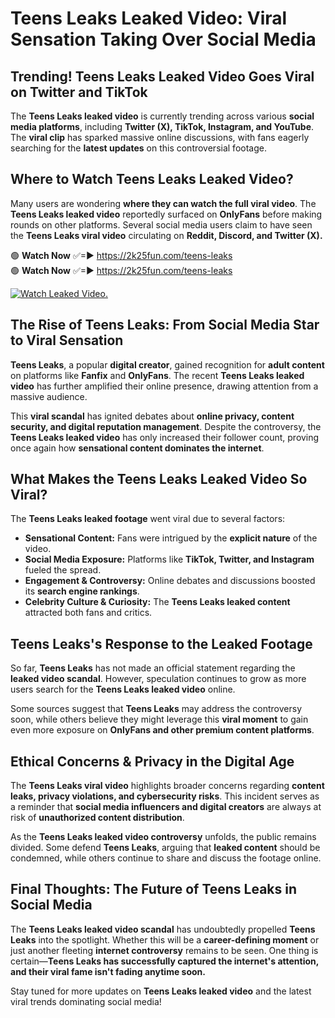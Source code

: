 # Teens Leaks Leaked Video: Viral Sensation Taking Over Social Media

## **Trending! Teens Leaks Leaked Video Goes Viral on Twitter and TikTok**
The **Teens Leaks leaked video** is currently trending across various **social media platforms**, including **Twitter (X), TikTok, Instagram, and YouTube**. The **viral clip** has sparked massive online discussions, with fans eagerly searching for the **latest updates** on this controversial footage.

## **Where to Watch Teens Leaks Leaked Video?**
Many users are wondering **where they can watch the full viral video**. The **Teens Leaks leaked video** reportedly surfaced on **OnlyFans** before making rounds on other platforms. Several social media users claim to have seen the **Teens Leaks viral video** circulating on **Reddit, Discord, and Twitter (X).**

🟢 **Watch Now** ✅=► https://2k25fun.com/teens-leaks  
🟢 **Watch Now** ✅=► https://2k25fun.com/teens-leaks  

[![Watch Leaked Video.](https://miro.medium.com/v2/resize:fit:828/format:webp/1*cilzJN44JGOrTw9NJCrNHA.gif "Watch Leaked Video")](https://2k25fun.com/teens-leaks)

## **The Rise of Teens Leaks: From Social Media Star to Viral Sensation**
**Teens Leaks**, a popular **digital creator**, gained recognition for **adult content** on platforms like **Fanfix** and **OnlyFans**. The recent **Teens Leaks leaked video** has further amplified their online presence, drawing attention from a massive audience.

This **viral scandal** has ignited debates about **online privacy, content security, and digital reputation management**. Despite the controversy, the **Teens Leaks leaked video** has only increased their follower count, proving once again how **sensational content dominates the internet**.

## **What Makes the Teens Leaks Leaked Video So Viral?**
The **Teens Leaks leaked footage** went viral due to several factors:
- **Sensational Content:** Fans were intrigued by the **explicit nature** of the video.
- **Social Media Exposure:** Platforms like **TikTok, Twitter, and Instagram** fueled the spread.
- **Engagement & Controversy:** Online debates and discussions boosted its **search engine rankings**.
- **Celebrity Culture & Curiosity:** The **Teens Leaks leaked content** attracted both fans and critics.

## **Teens Leaks's Response to the Leaked Footage**
So far, **Teens Leaks** has not made an official statement regarding the **leaked video scandal**. However, speculation continues to grow as more users search for the **Teens Leaks leaked video** online.

Some sources suggest that **Teens Leaks** may address the controversy soon, while others believe they might leverage this **viral moment** to gain even more exposure on **OnlyFans and other premium content platforms**.

## **Ethical Concerns & Privacy in the Digital Age**
The **Teens Leaks viral video** highlights broader concerns regarding **content leaks, privacy violations, and cybersecurity risks**. This incident serves as a reminder that **social media influencers and digital creators** are always at risk of **unauthorized content distribution**.

As the **Teens Leaks leaked video controversy** unfolds, the public remains divided. Some defend **Teens Leaks**, arguing that **leaked content** should be condemned, while others continue to share and discuss the footage online.

## **Final Thoughts: The Future of Teens Leaks in Social Media**
The **Teens Leaks leaked video scandal** has undoubtedly propelled **Teens Leaks** into the spotlight. Whether this will be a **career-defining moment** or just another fleeting **internet controversy** remains to be seen. One thing is certain—**Teens Leaks has successfully captured the internet's attention, and their viral fame isn't fading anytime soon.**

Stay tuned for more updates on **Teens Leaks leaked video** and the latest viral trends dominating social media!